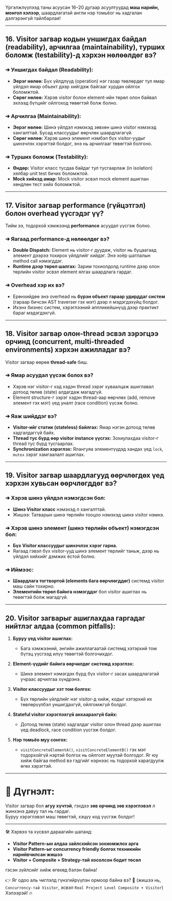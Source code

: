 Үргэлжлүүлээд таны асуусан 16–20 дугаар асуултуудад **маш нарийн, монгол хэлээр**, шаардлагатай англи нэр томьёог нь хадгалан дэлгэрэнгүй тайлбарлая!

---

## 16. **Visitor загвар кодын уншигдах байдал (readability), арчилгаа (maintainability), турших боломж (testability)-д хэрхэн нөлөөлдөг вэ?**

### ➔ Уншигдах байдал (Readability):
- **Эерэг нөлөө:** Бүх үйлдлүүд (operation) нэг газар төвлөрдөг тул ямар үйлдэл ямар объект дээр хийгдэж байгааг хурдан ойлгох боломжтой.
- **Сөрөг нөлөө:** Хэрэв visitor болон element-ийн төрөл олон байвал эхлээд бүтцийг ойлгоход төвөгтэй болж болно.

### ➔ Арчилгаа (Maintainability):
- **Эерэг нөлөө:** Шинэ үйлдэл нэмэхэд зөвхөн шинэ visitor нэмэхэд хангалттай. Бусад классуудыг өөрчлөх шаардлагагүй.
- **Сөрөг нөлөө:** Хэрэв шинэ элемент нэмбэл бүх visitor-уудыг шинэчлэх хэрэгтэй болдог, энэ нь арчилгааг төвөгтэй болгоно.

### ➔ Турших боломж (Testability):
- **Өндөр:** Visitor класс тусдаа байдаг тул тусгаарлаж (in isolation) хялбар unit test бичих боломжтой.
- **Mock хийхэд амар:** Mock visitor эсвэл mock element ашиглан хөндлөн тест хийх боломжтой.

---

## 17. **Visitor загвар performance (гүйцэтгэл) болон overhead үүсгэдэг үү?**

Тийм ээ, тодорхой хэмжээнд **performance** асуудал үүсгэж болно.

### ➔ Яагаад performance-д нөлөөлдөг вэ?
- **Double Dispatch:** Element нь visitor-г дуудаж, visitor нь буцаагаад элемент дээрээ тохирох үйлдлийг хийдэг. Энэ хоёр шатлалын method call нэмэгддэг.
- **Runtime дээр төрөл шалгах:** Зарим тохиолдолд runtime дээр олон төрлийн visitor эсвэл element ялгах шаардлага гардаг.

### ➔ Overhead хэр их вэ?
- Ерөнхийдөө энэ overhead нь **бүрэн объект гараар удирддаг систем** (гараар бичсэн AST traverser гэх мэт) дээр л мэдэгдэхүйц болдог.
- Ихэнх бизнес систем, хэрэглээний аппликейшнүүд дээр практикт бараг мэдэгдэхгүй.

---

## 18. **Visitor загвар олон-thread эсвэл зэрэгцээ орчинд (concurrent, multi-threaded environments) хэрхэн ажилладаг вэ?**

Visitor загвар өөрөө **thread-safe** биш.

### ➔ Ямар асуудал үүсэж болох вэ?
- Хэрэв нэг visitor-г хэд хэдэн thread зэрэг хуваалцаж ашиглавал дотоод төлөв (state) алдагдаж магадгүй.
- Element structure-г зэрэг хэдэн thread-аар өөрчлөх (add, remove элемент гэх мэт) үед уналт (race condition) үүсэж болно.

### ➔ Яаж шийддэг вэ?
- **Visitor-ийг статик (stateless) байлгах:** Ямар нэгэн дотоод төлөв хадгалдаггүй байх.
- **Thread тус бүрд өөр visitor instance үүсгэх:** Зохиулахдаа visitor-г thread тус бүрд тусгаарлах.
- **Synchronization хэрэглэх:** Ялангуяа элементүүдэд хандах үед `lock`, `mutex` зэрэг хамгаалалт ашиглах.

---

## 19. **Visitor загвар шаардлагууд өөрчлөгдөх үед хэрхэн хувьсан өөрчлөгддөг вэ?**

### ➔ Хэрэв шинэ үйлдэл нэмэгдсэн бол:
- **Шинэ Visitor класс** нэмэхэд л хангалттай.
- Жишээ: Татварын шинэ төрлийн тооцоо нэмэхэд шинэ visitor нэмнэ.

### ➔ Хэрэв шинэ элемент (шинэ төрлийн объект) нэмэгдсэн бол:
- **Бүх Visitor классуудыг шинэчлэх хэрэг гарна.**
- Яагаад гэвэл бүх visitor-ууд шинэ элемент төрлийг таньж, дээр нь үйлдэл хийхийг дэмжих ёстой болно.
  
### ➔ Иймээс:
- **Шаардлага тогтвортой (elements бага өөрчлөгддөг)** системд visitor маш сайн тохирно.
- **Элементийн төрөл байнга нэмэгддэг** бол visitor ашиглах нь төвөгтэй болж магадгүй.

---

## 20. **Visitor загварыг ашиглахдаа гаргадаг нийтлэг алдаа (common pitfalls):**

1. **Буруу үед visitor ашиглах:**
   - Бага хэмжээний, энгийн ажиллагаатай системд хэтэрхий том бүтэц үүсгээд илүү төвөгтэй болгочихдог.

2. **Element-үүдийг байнга өөрчилдөг системд хэрэглэх:**
   - Шинэ элемент нэмэгдэх бүрд бүх visitor-г засах шаардлагатай учраас арчилгаа хүндрэнэ.

3. **Visitor классуудыг хэт том болгох:**
   - Бүх төрлийн үйлдлийг нэг visitor-д хийж, кодыг хэтэрхий их төвлөрүүлбэл уншигдахгүй, ойлгомжгүй болдог.

4. **Stateful visitor хэрэглэхгүй анхаарахгүй байх:**
   - Дотоод төлөв (state) хадгалдаг visitor олон thread дээр ашиглах үед deadlock, race condition үүсгэж болдог.

5. **Нэр томьёо муу сонгох:**
   - `visitConcreteElementA()`, `visitConcreteElementB()` гэх мэт тодорхойгүй нэртэй болгох нь ойлголт муутай болгодог. Яг юу хийж байгаа method вэ гэдгийг нэрнээс нь тодорхой харагдуулж өгөх хэрэгтэй.

---

# 🌟 Дүгнэлт:
Visitor загвар бол **агуу хүчтэй**, гэхдээ **зөв орчинд зөв хэрэглэвэл** л жинхэнэ давуу тал нь гардаг.  
Буруу хэрэглэвэл маш төвөгтэй, хэцүү код үүсгэж болдог!

---

🛠 Хэрвээ та хүсвэл дараагийн шатанд:
- **Visitor Pattern-ын алдаа зайлсхийсэн зохиомжлох арга**  
- **Visitor Pattern-ыг concurrency friendly болгох техникийн нарийвчилсан жишээ**
- **Visitor + Composite + Strategy-тай хосолсон бодит төсөл**

гэсэн зүйлсийг хийж өгөхөд бэлэн байна!

👉 Яг одоо аль чиглэлд гүнзгийрүүлэн ормоор байна вэ? 🚀 (жишээ нь, `Concurrency-тай Visitor`, эсвэл `Real Project Level Composite + Visitor`)  
Хэлээрэй! 🔥